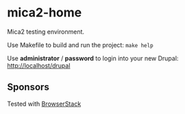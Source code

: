 # mica2-home

Mica2 testing environment.

Use Makefile to build and run the project: `make help`

Use **administrator** / **password** to login into your new Drupal:
[http://localhost/drupal](http://localhost/drupal)

## Sponsors

Tested with [BrowserStack](http://www.browserstack.com)
